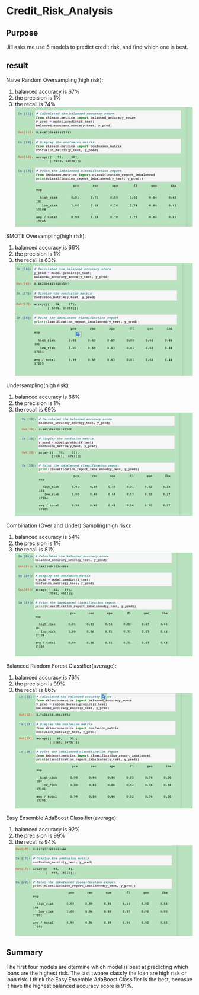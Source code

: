 # Credit_Risk_Analysis
## Purpose
Jill asks me use 6 models to predict credit risk, and find which one is best.
## result
Naive Random Oversampling(high risk):
1. balanced accuracy is 67% 
2. the precision is 1% 
3. the recall is 74%
![1](1.png)

SMOTE Oversampling(high risk):
1. balanced accuracy is 66% 
2. the precision is 1% 
3. the recall is 63%
![2](2.png)

Undersampling(high risk):
1. balanced accuracy is 66% 
2. the precision is 1% 
3. the recall is 69%
![3](3.png)

Combination (Over and Under) Sampling(high risk):
1. balanced accuracy is 54% 
2. the precision is 1% 
3. the recall is 81%
![4](4.png)

Balanced Random Forest Classifier(average):
1. balanced accuracy is 76% 
2. the precision is 99% 
3. the recall is 86%
![5](5.png)

Easy Ensemble AdaBoost Classifier(average):
1. balanced accuracy is 92% 
2. the precision is 99% 
3. the recall is 94%
![6](6.png)

## Summary
The first four models are dtermine which model is best at predicting which loans are the highest risk. The last twoare classfy the loan are high risk or loan risk. I think the Easy Ensemble AdaBoost Classifier is the best, becasue it have the highest balanced accuracy score is 91%.

